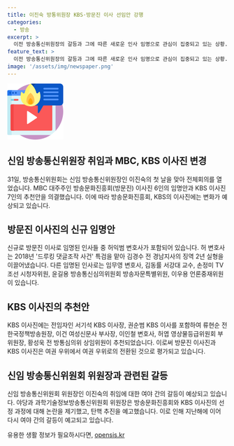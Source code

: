 ```yaml
---
title: 이진숙 방통위원장 KBS·방문진 이사 선임안 강행
categories:
  - 방송
excerpt: >
  이전 방송통신위원장의 갈등과 그에 따른 새로운 인사 임명으로 관심이 집중되고 있는 상황. MBC 대주주와 KBS 이사진의 임명안이 의결되며, 과거 허익범 변호사와 임무영 변호사의 임명에 대한 논란이 커지고 있다. 또한, 방송통신위의 2인 체제가 논란을 빚고 있으며, 이진숙 위원장에 대한 탄핵 소추안이 예고되는 등 민주당과 국민의힘 간의 논란이 커지고 있다. 이에 따라 방송통신분야에서의 정책 및 인사이동에 대한 관심이 뜨거운 상황이다.
feature_text: >
  이전 방송통신위원장의 갈등과 그에 따른 새로운 인사 임명으로 관심이 집중되고 있는 상황. MBC 대주주와 KBS 이사진의 임명안이 의결되며, 과거 허익범 변호사와 임무영 변호사의 임명에 대한 논란이 커지고 있다. 또한, 방송통신위의 2인 체제가 논란을 빚고 있으며, 이진숙 위원장에 대한 탄핵 소추안이 예고되는 등 민주당과 국민의힘 간의 논란이 커지고 있다. 이에 따라 방송통신분야에서의 정책 및 인사이동에 대한 관심이 뜨거운 상황이다.
image: '/assets/img/newspaper.png'
---
```


<p><img src="/assets/img/news.png" alt="rentncar 속보" /></p>

<h2 data-ke-size="size26">신임 방송통신위원장 취임과 MBC, KBS 이사진 변경</h2>

<p data-ke-size="size16">31일, 방송통신위원회는 신임 방송통신위원장인 이진숙의 첫 날을 맞아 전체회의를 열었습니다. MBC 대주주인 방송문화진흥회(방문진) 이사진 6인의 임명안과 KBS 이사진 7인의 추천안을 의결했습니다. 이에 따라 방송문화진흥회, KBS의 이사진에는 변화가 예상되고 있습니다.</p>

<h2 data-ke-size="size26">방문진 이사진의 신규 임명안</h2>

<p data-ke-size="size16">신규로 방문진 이사로 임명된 인사들 중 허익범 변호사가 포함되어 있습니다. 허 변호사는 2018년 '드루킹 댓글조작 사건' 특검을 맡아 김경수 전 경남지사의 징역 2년 실형을 이끌어냈습니다. 다른 임명된 인사로는 임무영 변호사, 김동률 서강대 교수, 손정미 TV조선 시청자위원, 윤길용 방송통신심의위원회 방송자문특별위원, 이우용 언론중재위원이 있습니다.</p>

<h2 data-ke-size="size26">KBS 이사진의 추천안</h2>

<p data-ke-size="size16">KBS 이사진에는 전임자인 서기석 KBS 이사장, 권순범 KBS 이사를 포함하여 류현순 전 한국정책방송원장, 이건 여성신문사 부사장, 이인철 변호사, 허엽 영상물등급위원회 부위원장, 황성욱 전 방통심의위 상임위원이 추천되었습니다. 이로써 방문진 이사진과 KBS 이사진은 여권 우위에서 여권 우위로의 전환된 것으로 평가되고 있습니다.</p>

<h2 data-ke-size="size26">신임 방송통신위원회 위원장과 관련된 갈등</h2>

<p data-ke-size="size16">신임 방송통신위원회 위원장인 이진숙의 취임에 대한 여야 간의 갈등이 예상되고 있습니다. 야당과 과학기술정보방송통신위원회 위원장은 방송문화진흥회와 KBS 이사진의 선정 과정에 대해 논란을 제기했고, 탄핵 추진을 예고했습니다. 이로 인해 지난해에 이어 다시 여야 간의 갈등이 예고되고 있습니다.</p>
유용한 생활 정보가 필요하시다면, <a href="https://opensis.kr" rel="dofollow">opensis.kr</a>


